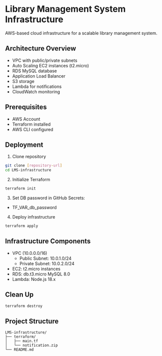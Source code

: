 # Library Management System Infrastructure

AWS-based cloud infrastructure for a scalable library management system.

## Architecture Overview
- VPC with public/private subnets
- Auto Scaling EC2 instances (t2.micro)
- RDS MySQL database
- Application Load Balancer
- S3 storage
- Lambda for notifications
- CloudWatch monitoring

## Prerequisites
- AWS Account
- Terraform installed
- AWS CLI configured

## Deployment
1. Clone repository
```bash
git clone [repository-url]
cd LMS-infrastructure
```

2. Initialize Terraform
```bash
terraform init
```

3. Set DB password in GitHub Secrets:
- TF_VAR_db_password

4. Deploy infrastructure
```bash
terraform apply
```

## Infrastructure Components
- VPC (10.0.0.0/16)
  - Public Subnet: 10.0.1.0/24
  - Private Subnet: 10.0.2.0/24
- EC2: t2.micro instances
- RDS: db.t3.micro MySQL 8.0
- Lambda: Node.js 18.x

## Clean Up
```bash
terraform destroy
```

## Project Structure
```
LMS-infrastructure/
├── terraform/
│   ├── main.tf
│   └── notification.zip
└── README.md
```